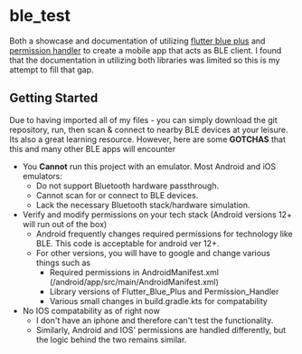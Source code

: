 # ble_test

Both a showcase and documentation of utilizing [flutter blue plus](https://pub.dev/packages/flutter_blue_plus) and [permission handler](https://pub.dev/packages/permission_handler) to create a mobile app that acts as BLE client. I found that the documentation in utilizing both libraries was limited so this is my attempt to fill that gap.

## Getting Started

Due to having imported all of my files - you can simply download the git repository, run, then scan & connect to nearby BLE devices at your leisure. Its also a great learning resource. 
However, here are some **GOTCHAS** that this and many other BLE apps will encounter
- You **Cannot** run this project with an emulator. Most Android and iOS emulators:
  - Do not support Bluetooth hardware passthrough.
  - Cannot scan for or connect to BLE devices.
  - Lack the necessary Bluetooth stack/hardware simulation.
- Verify and modify permissions on your tech stack (Android versions 12+ will run out of the box)
  - Android frequently changes required permissions for technology like BLE. This code is acceptable for android ver 12+.
  - For other versions, you will have to google and change various things such as
    - Required permissions in AndroidManifest.xml (/android/app/src/main/AndroidManifest.xml)
    - Library versions of Flutter_Blue_Plus and Permission_Handler
    - Various small changes in build.gradle.kts for compatability
- No IOS compatability as of right now
  - I don't have an iphone and therefore can't test the functionality.
  - Similarly, Android and IOS' permissions are handled differently, but the logic behind the two remains similar.
